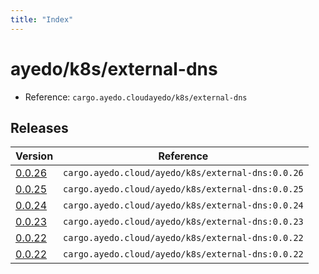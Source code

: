 ```yaml
---
title: "Index"
---
```



# ayedo/k8s/external-dns

- Reference: `cargo.ayedo.cloudayedo/k8s/external-dns`

## Releases 

| Version  | Reference | 
|---|---|
| [0.0.26](releases/0.0.26) | `cargo.ayedo.cloud/ayedo/k8s/external-dns:0.0.26` |
| [0.0.25](releases/0.0.25) | `cargo.ayedo.cloud/ayedo/k8s/external-dns:0.0.25` |
| [0.0.24](releases/0.0.24) | `cargo.ayedo.cloud/ayedo/k8s/external-dns:0.0.24` |
| [0.0.23](releases/0.0.23) | `cargo.ayedo.cloud/ayedo/k8s/external-dns:0.0.23` |
| [0.0.22](releases/0.0.22) | `cargo.ayedo.cloud/ayedo/k8s/external-dns:0.0.22` |
| [0.0.22](releases/0.0.22) | `cargo.ayedo.cloud/ayedo/k8s/external-dns:0.0.22` |
